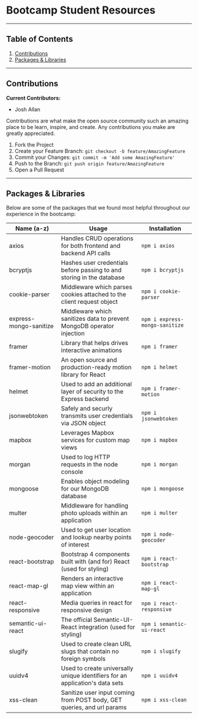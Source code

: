 # Bootcamp Student Resources

---

## **Table of Contents**

1. [Contributions](#Contributions)
2. [Packages & Libraries](#Packages-&-Libraries)

---

## Contributions

**Current Contributors:**

- Josh Allan

Contributions are what make the open source community such an amazing place to be learn, inspire, and create. Any contributions you make are greatly appreciated.

1. Fork the Project
2. Create your Feature Branch: `git checkout -b feature/AmazingFeature`
3. Commit your Changes: `git commit -m 'Add some AmazingFeature'`
4. Push to the Branch: `git push origin feature/AmazingFeature`
5. Open a Pull Request

---

## **Packages & Libraries**

Below are some of the packages that we found most helpful throughout our experience in the bootcamp:

| Name (a-z)             | Usage                                                                        | Installation                   |
| ---------------------- | ---------------------------------------------------------------------------- | ------------------------------ |
| axios                  | Handles CRUD operations for both frontend and backend API calls              | `npm i axios`                  |
| bcryptjs               | Hashes user credentials before passing to and storing in the database        | `npm i bcryptjs`               |
| cookie-parser          | Middleware which parses cookies attached to the client request object        | `npm i cookie-parser`          |
| express-mongo-sanitize | Middleware which sanitizes data to prevent MongoDB operator injection        | `npm i express-mongo-sanitize` |
| framer                 | Library that helps drives interactive animations                             | `npm i framer`                 |
| framer-motion          | An open source and production-ready motion library for React                 | `npm i helmet`                 |
| helmet                 | Used to add an additional layer of security to the Express backend           | `npm i framer-motion`          |
| jsonwebtoken           | Safely and securly transmits user credentials via JSON object                | `npm i jsonwebtoken`           |
| mapbox                 | Leverages Mapbox services for custom map views                               | `npm i mapbox`                 |
| morgan                 | Used to log HTTP requests in the node console                                | `npm i morgan`                 |
| mongoose               | Enables object modeling for our MongoDB database                             | `npm i mongoose`               |
| multer                 | Middleware for handling photo uploads within an application                  | `npm i multer`                 |
| node-geocoder          | Used to get user location and lookup nearby points of interest               | `npm i node-geocoder`          |
| react-bootstrap        | Bootstrap 4 components built with (and for) React (used for styling)         | `npm i react-bootstrap`        |
| react-map-gl           | Renders an interactive map view within an application                        | `npm i react-map-gl`           |
| react-responsive       | Media queries in react for responsive design                                 | `npm i react-responsive`       |
| semantic-ui-react      | The official Semantic-UI-React integration (used for styling)                | `npm i semantic-ui-react`      |
| slugify                | Used to create clean URL slugs that contain no foreign symbols               | `npm i slugify`                |
| uuidv4                 | Used to create universally unique identifiers for an application's data sets | `npm i uuidv4`                 |
| xss-clean              | Sanitize user input coming from POST body, GET queries, and url params       | `npm i xss-clean`              |

